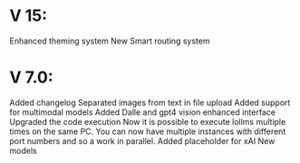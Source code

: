 # V 15:
Enhanced theming system
New Smart routing system
# V 7.0:
Added changelog
Separated images from text in file upload
Added support for multimodal models
Added Dalle and gpt4 vision
enhanced interface
Upgraded the code execution
Now it is possible to execute lollms multiple times on the same PC. You can now have multiple instances with different port numbers and so a work in parallel.
Added placeholder for xAI
New models